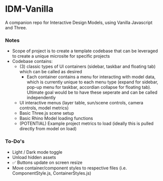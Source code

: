 # IDM-Vanilla

A companion repo for Interactive Design Models, using Vanilla Javascript and Three.

### Notes

- Scope of project is to create a template codebase that can be leveraged to create a unique microsite for specific projects
- Codebase contains:
  - (3) classic types of UI containers (sidebar, taskbar and floating tab) which can be called as desired
    - Each container contains a menu for interacting with model data, which is currently unique to each menu type (expand for sidebar, pop-up menu for taskbar, accordian collapse for floating tab). Ultimate goal would be to have these seperate and can be called independently
  - UI interactive menus (layer table, sun/scene controls, camera controls, model metrics)
  - Basic Three.js scene setup
  - Basic Rhino Model loading functions
  - (POTENTIAL) Example project metrics to load (ideally this is pulled directly from model on load)

### To-Do's

- Light / Dark mode toggle
- Unload hidden assets
- ✅ Buttons update on screen resize
- Move container/component styles to respective files (i.e. ComponentStyle.js, ContainerStyles.js)
